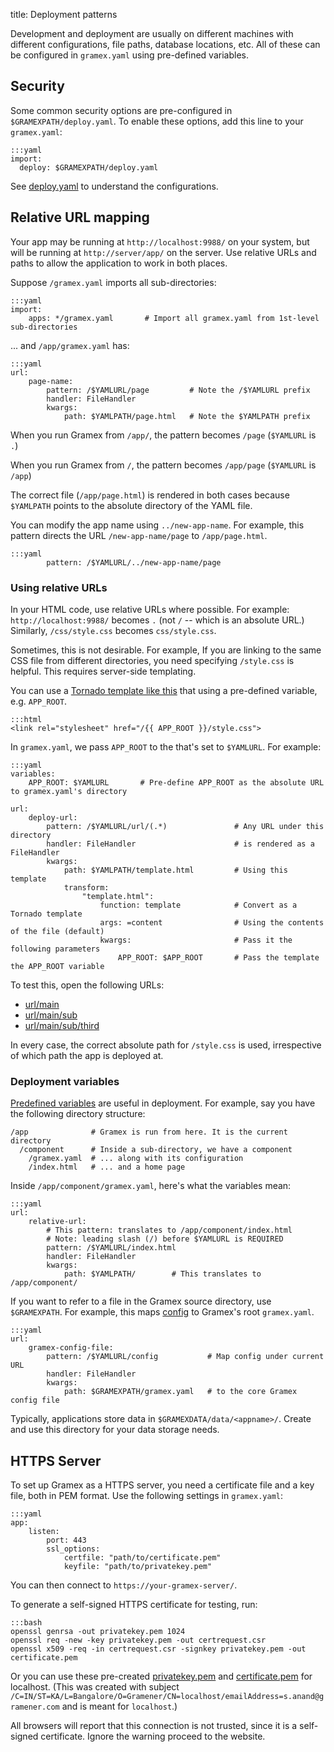title: Deployment patterns

Development and deployment are usually on different machines with different
configurations, file paths, database locations, etc. All of these can be
configured in `gramex.yaml` using pre-defined variables.

## Security

Some common security options are pre-configured in `$GRAMEXPATH/deploy.yaml`. To enable these options, add this line to your `gramex.yaml`:

    :::yaml
    import:
      deploy: $GRAMEXPATH/deploy.yaml

See [deploy.yaml](https://code.gramener.com/s.anand/gramex/blob/master/gramex/deploy.yaml) to understand the configurations.

## Relative URL mapping

Your app may be running at `http://localhost:9988/` on your system, but will be
running at `http://server/app/` on the server. Use relative URLs and paths to
allow the application to work in both places.

Suppose `/gramex.yaml` imports all sub-directories:

    :::yaml
    import:
        apps: */gramex.yaml       # Import all gramex.yaml from 1st-level sub-directories

... and `/app/gramex.yaml` has:

    :::yaml
    url:
        page-name:
            pattern: /$YAMLURL/page         # Note the /$YAMLURL prefix
            handler: FileHandler
            kwargs:
                path: $YAMLPATH/page.html   # Note the $YAMLPATH prefix

When you run Gramex from `/app/`, the pattern becomes `/page` (`$YAMLURL` is `.`)

When you run Gramex from `/`, the pattern becomes `/app/page` (`$YAMLURL` is `/app`)

The correct file (`/app/page.html`) is rendered in both cases because
`$YAMLPATH` points to the absolute directory of the YAML file.

You can modify the app name using `../new-app-name`. For example, this pattern
directs the URL `/new-app-name/page` to `/app/page.html`.

    :::yaml
            pattern: /$YAMLURL/../new-app-name/page

### Using relative URLs

In your HTML code, use relative URLs where possible. For example:
`http://localhost:9988/` becomes `.` (not `/` -- which is an absolute URL.)
Similarly, `/css/style.css` becomes `css/style.css`.

Sometimes, this is not desirable. For example, If you are linking to the same
CSS file from different directories, you need specifying `/style.css` is
helpful. This requires server-side templating.

You can use a [Tornado template like this](template.html.source) that using a
pre-defined variable, e.g. `APP_ROOT`.

    :::html
    <link rel="stylesheet" href="/{{ APP_ROOT }}/style.css">

In `gramex.yaml`, we pass `APP_ROOT` to the that's set to `$YAMLURL`. For example:

    :::yaml
    variables:
        APP_ROOT: $YAMLURL       # Pre-define APP_ROOT as the absolute URL to gramex.yaml's directory

    url:
        deploy-url:
            pattern: /$YAMLURL/url/(.*)               # Any URL under this directory
            handler: FileHandler                      # is rendered as a FileHandler
            kwargs:
                path: $YAMLPATH/template.html         # Using this template
                transform:
                    "template.html":
                        function: template            # Convert as a Tornado template
                        args: =content                # Using the contents of the file (default)
                        kwargs:                       # Pass it the following parameters
                            APP_ROOT: $APP_ROOT       # Pass the template the APP_ROOT variable

To test this, open the following URLs:

- [url/main](url/main)
- [url/main/sub](url/main/sub)
- [url/main/sub/third](url/main/sub/third)

In every case, the correct absolute path for `/style.css` is used,
irrespective of which path the app is deployed at.


### Deployment variables

[Predefined variables](../config/#predefined-variables) are useful in deployment. For example, say you have the following directory structure:

    /app              # Gramex is run from here. It is the current directory
      /component      # Inside a sub-directory, we have a component
        /gramex.yaml  # ... along with its configuration
        /index.html   # ... and a home page

Inside `/app/component/gramex.yaml`, here's what the variables mean:

    :::yaml
    url:
        relative-url:
            # This pattern: translates to /app/component/index.html
            # Note: leading slash (/) before $YAMLURL is REQUIRED
            pattern: /$YAMLURL/index.html
            handler: FileHandler
            kwargs:
                path: $YAMLPATH/        # This translates to /app/component/

If you want to refer to a file in the Gramex source directory, use
`$GRAMEXPATH`. For example, this maps [config](config) to Gramex's root
`gramex.yaml`.

    :::yaml
    url:
        gramex-config-file:
            pattern: /$YAMLURL/config           # Map config under current URL
            handler: FileHandler
            kwargs:
                path: $GRAMEXPATH/gramex.yaml   # to the core Gramex config file

Typically, applications store data in `$GRAMEXDATA/data/<appname>/`. Create and use this directory for your data storage needs.


## HTTPS Server

To set up Gramex as a HTTPS server, you need a certificate file and a key file,
both in PEM format. Use the following settings in `gramex.yaml`:

    :::yaml
    app:
        listen:
            port: 443
            ssl_options:
                certfile: "path/to/certificate.pem"
                keyfile: "path/to/privatekey.pem"

You can then connect to `https://your-gramex-server/`.

To generate a self-signed HTTPS certificate for testing, run:

    :::bash
    openssl genrsa -out privatekey.pem 1024
    openssl req -new -key privatekey.pem -out certrequest.csr
    openssl x509 -req -in certrequest.csr -signkey privatekey.pem -out certificate.pem

Or you can use these pre-created [privatekey.pem](privatekey.pem) and
[certificate.pem](certificate.pem) for localhost. (This was created with subject
`/C=IN/ST=KA/L=Bangalore/O=Gramener/CN=localhost/emailAddress=s.anand@gramener.com`
and is meant for `localhost`.)

All browsers will report that this connection is not trusted, since it is a
self-signed certificate. Ignore the warning proceed to the website.
